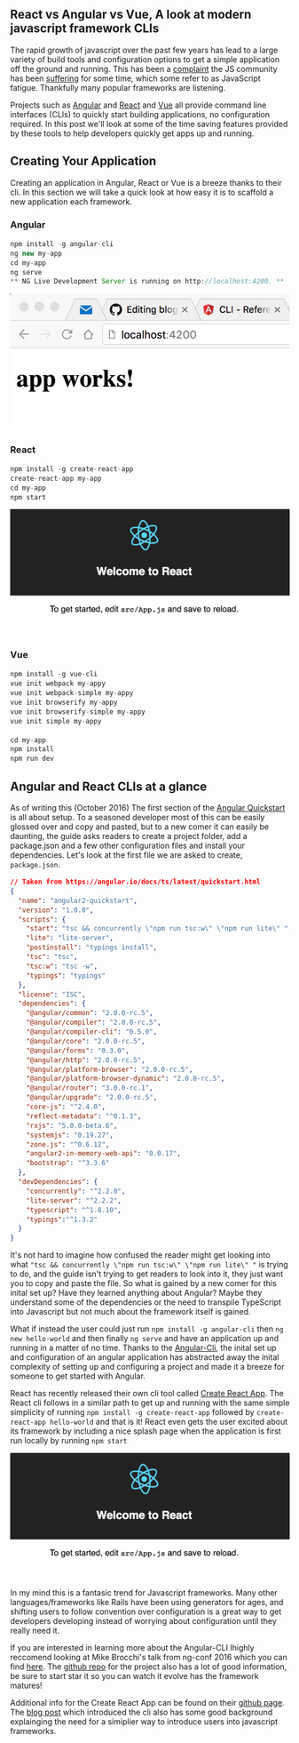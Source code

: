 ## React vs Angular vs Vue, A look at modern javascript framework CLIs

The rapid growth of javascript over the past few years has lead to a large variety of build tools and configuration options to get a simple application off the ground and running. This has been a [complaint](https://hackernoon.com/how-it-feels-to-learn-javascript-in-2016-d3a717dd577f) the JS community has been [suffering](https://medium.com/@ericclemmons/javascript-fatigue-48d4011b6fc4) for some time, which some refer to as JavaScript fatigue. Thankfully many popular frameworks are listening. 

Projects such as [Angular](https://cli.angular.io/) and [React](https://github.com/facebookincubator/create-react-app) and [Vue](https://github.com/vuejs/vue-cli) all provide command line interfaces (CLIs) to quickly start building applications, no configuration required. In this post we'll look at some of the time saving features provided by these tools to help developers quickly get apps up and running.

## Creating Your Application
Creating an application in Angular, React or Vue is a breeze thanks to their cli. In this section we will take a quick look at how easy it is to scaffold a new application each framework.

### Angular
```js
npm install -g angular-cli
ng new my-app
cd my-app
ng serve
** NG Live Development Server is running on http://localhost:4200. **
```
![Angular Landing Page](images/blog-post-todo-01.jpg)

### React
```js
npm install -g create-react-app
create-react-app my-app
cd my-app
npm start
```
![React Landing Page](images/react-app-2.gif)

### Vue
```js
npm install -g vue-cli
vue init webpack my-appy
vue init webpack-simple my-appy
vue init browserify my-appy
vue init browserify-simple my-appy
vue init simple my-appy

cd my-app
npm install
npm run dev
```

## Angular and React CLIs at a glance

As of writing this (October 2016) The first section of the [Angular Quickstart](https://angular.io/docs/ts/latest/quickstart.html) is all about setup. To a seasoned developer most of this can be easily glossed over and copy and pasted, but to a new comer it can easily be daunting, the guide asks readers to create a project folder, add a package.json and a few other configuration files and install your dependencies. Let's look at the first file we are asked to create, `package.json`.

```json
// Taken from https://angular.io/docs/ts/latest/quickstart.html
{
  "name": "angular2-quickstart",
  "version": "1.0.0",
  "scripts": {
    "start": "tsc && concurrently \"npm run tsc:w\" \"npm run lite\" ",
    "lite": "lite-server",
    "postinstall": "typings install",
    "tsc": "tsc",
    "tsc:w": "tsc -w",
    "typings": "typings"
  },
  "license": "ISC",
  "dependencies": {
    "@angular/common": "2.0.0-rc.5",
    "@angular/compiler": "2.0.0-rc.5",
    "@angular/compiler-cli": "0.5.0",
    "@angular/core": "2.0.0-rc.5",
    "@angular/forms": "0.3.0",
    "@angular/http": "2.0.0-rc.5",
    "@angular/platform-browser": "2.0.0-rc.5",
    "@angular/platform-browser-dynamic": "2.0.0-rc.5",
    "@angular/router": "3.0.0-rc.1",
    "@angular/upgrade": "2.0.0-rc.5",
    "core-js": "^2.4.0",
    "reflect-metadata": "^0.1.3",
    "rxjs": "5.0.0-beta.6",
    "systemjs": "0.19.27",
    "zone.js": "^0.6.12",
    "angular2-in-memory-web-api": "0.0.17",
    "bootstrap": "^3.3.6"
  },
  "devDependencies": {
    "concurrently": "^2.2.0",
    "lite-server": "^2.2.2",
    "typescript": "^1.8.10",
    "typings":"^1.3.2"
  }
}
```

It's not hard to imagine how confused the reader might get looking into what `"tsc && concurrently \"npm run tsc:w\" \"npm run lite\" "` is trying to do, and the guide isn't trying to get readers to look into it, they just want you to copy and paste the file. So what is gained by a new comer for this inital set up? Have they learned anything about Angular? Maybe they understand some of the dependencies or the need to transpile TypeScript into Javascript but not much about the framework itself is gained.

What if instead the user could just run `npm install -g angular-cli` then `ng new hello-world` and then finally `ng serve` and have an application up and running in a matter of no time. Thanks to the [Angular-Cli](https://cli.angular.io/), the inital set up and configuration of an angular application has abstracted away the inital complexity of setting up and configuring a project and made it a breeze for someone to get started with Angular.

React has recently released their own cli tool called [Create React App](https://github.com/facebookincubator/create-react-app). The React cli follows in a similar path to get up and running with the same simple simplicity of running `npm install -g create-react-app` followed by `create-react-app hello-world` and that is it! React even gets the user excited about its framework by including a nice splash page when the application is first run locally by running `npm start`

![React Landing Page](/images/react-app-2.gif?width)

In my mind this is a fantasic trend for Javascript frameworks. Many other languages/frameworks like Rails have been using generators for ages, and shifting users to follow convention over configuration is a great way to get developers developing instead of worrying about configuration until they really need it.

If you are interested in learning more about the Angular-CLI Ihighly reccomend looking at Mike Brocchi's talk from ng-conf 2016 which you can find [here](https://youtu.be/wHZe6gGI5RY). The [github repo](https://github.com/angular/angular-cli) for the project also has a lot of good information, be sure to start star it so you can watch it evolve has the framework matures!

Additional info for the Create React App can be found on their [github page](https://github.com/facebookincubator/create-react-app). The [blog post](https://facebook.github.io/react/blog/2016/07/22/create-apps-with-no-configuration.html) which introduced the cli also has some good background explainging the need for a simiplier way to introduce users into javascript frameworks.

